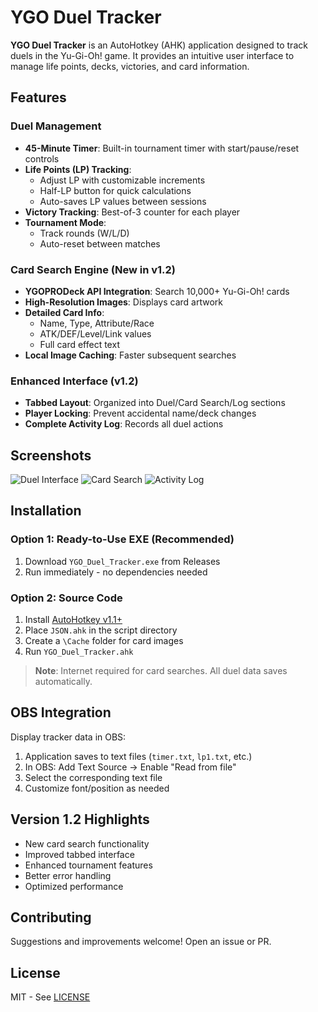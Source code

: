 # YGO Duel Tracker

**YGO Duel Tracker** is an AutoHotkey (AHK) application designed to track duels in the Yu-Gi-Oh! game. It provides an intuitive user interface to manage life points, decks, victories, and card information.

## Features

### Duel Management
- **45-Minute Timer**: Built-in tournament timer with start/pause/reset controls
- **Life Points (LP) Tracking**: 
  - Adjust LP with customizable increments
  - Half-LP button for quick calculations
  - Auto-saves LP values between sessions
- **Victory Tracking**: Best-of-3 counter for each player
- **Tournament Mode**: 
  - Track rounds (W/L/D)
  - Auto-reset between matches

### Card Search Engine (New in v1.2)
- **YGOPRODeck API Integration**: Search 10,000+ Yu-Gi-Oh! cards
- **High-Resolution Images**: Displays card artwork
- **Detailed Card Info**: 
  - Name, Type, Attribute/Race
  - ATK/DEF/Level/Link values
  - Full card effect text
- **Local Image Caching**: Faster subsequent searches

### Enhanced Interface (v1.2)
- **Tabbed Layout**: Organized into Duel/Card Search/Log sections
- **Player Locking**: Prevent accidental name/deck changes
- **Complete Activity Log**: Records all duel actions

## Screenshots

![Duel Interface](https://github.com/user-attachments/assets/85b08959-ebed-4e9b-8f86-2cd2c85b6bbb)
![Card Search](https://github.com/user-attachments/assets/d0a746ab-585f-4c09-a3dd-313952075949)
![Activity Log](https://github.com/user-attachments/assets/9e428986-104c-4498-be59-855e0d42684e)

## Installation

### Option 1: Ready-to-Use EXE (Recommended)
1. Download `YGO_Duel_Tracker.exe` from Releases
2. Run immediately - no dependencies needed

### Option 2: Source Code
1. Install [AutoHotkey v1.1+](https://www.autohotkey.com/)
2. Place `JSON.ahk` in the script directory
3. Create a `\Cache` folder for card images
4. Run `YGO_Duel_Tracker.ahk`

> **Note**: Internet required for card searches. All duel data saves automatically.

## OBS Integration
Display tracker data in OBS:
1. Application saves to text files (`timer.txt`, `lp1.txt`, etc.)
2. In OBS: Add Text Source → Enable "Read from file"
3. Select the corresponding text file
4. Customize font/position as needed

## Version 1.2 Highlights
- New card search functionality
- Improved tabbed interface
- Enhanced tournament features
- Better error handling
- Optimized performance

## Contributing
Suggestions and improvements welcome! Open an issue or PR.

## License
MIT - See [LICENSE](LICENSE)
